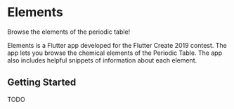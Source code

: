 # Elements

Browse the elements of the periodic table!

Elements is a Flutter app developed for the Flutter Create 2019 contest. The app lets you browse the chemical elements of the Periodic Table. The app also includes helpful snippets of information about each element.

## Getting Started

TODO
